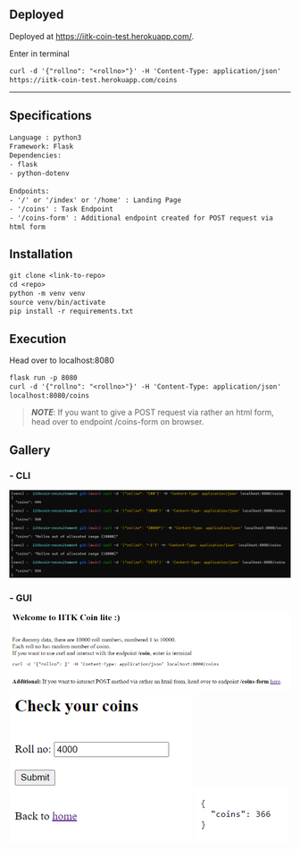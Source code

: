## Deployed

Deployed at <https://iitk-coin-test.herokuapp.com/>.

Enter in terminal
```
curl -d '{"rollno": "<rollno>"}' -H 'Content-Type: application/json' https://iitk-coin-test.herokuapp.com/coins
```

-----------

## Specifications

```
Language : python3
Framework: Flask
Dependencies:
- flask
- python-dotenv

Endpoints:
- '/' or '/index' or '/home' : Landing Page
- '/coins' : Task Endpoint
- '/coins-form' : Additional endpoint created for POST request via html form
```

## Installation

```
git clone <link-to-repo>
cd <repo>
python -m venv venv
source venv/bin/activate
pip install -r requirements.txt
```

## Execution

Head over to localhost:8080
```
flask run -p 8080
curl -d '{"rollno": "<rollno>"}' -H 'Content-Type: application/json' localhost:8080/coins
```

> _**NOTE**_: If you want to give a POST request via rather an html form, head over to endpoint /coins-form on browser.

## Gallery

### - CLI

<img src="assets/cli.png">

### - GUI

<img src="assets/browser1.PNG">
<img src="assets/browser2.PNG">
<img src="assets/browser3.PNG">

